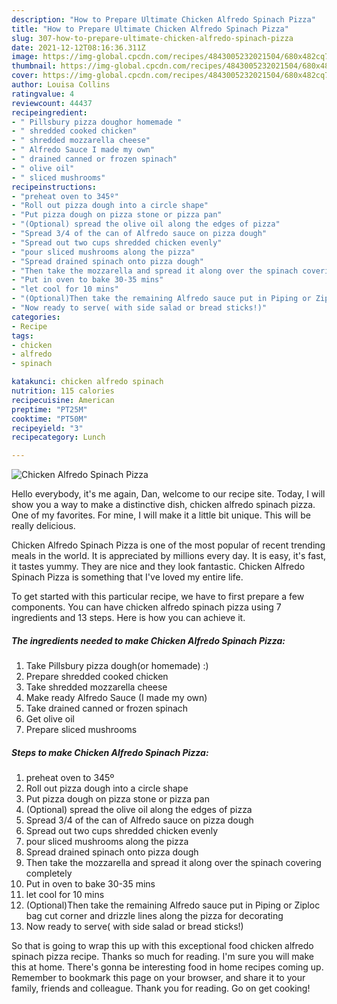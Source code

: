 ```yaml
---
description: "How to Prepare Ultimate Chicken Alfredo Spinach Pizza"
title: "How to Prepare Ultimate Chicken Alfredo Spinach Pizza"
slug: 307-how-to-prepare-ultimate-chicken-alfredo-spinach-pizza
date: 2021-12-12T08:16:36.311Z
image: https://img-global.cpcdn.com/recipes/4843005232021504/680x482cq70/chicken-alfredo-spinach-pizza-recipe-main-photo.jpg
thumbnail: https://img-global.cpcdn.com/recipes/4843005232021504/680x482cq70/chicken-alfredo-spinach-pizza-recipe-main-photo.jpg
cover: https://img-global.cpcdn.com/recipes/4843005232021504/680x482cq70/chicken-alfredo-spinach-pizza-recipe-main-photo.jpg
author: Louisa Collins
ratingvalue: 4
reviewcount: 44437
recipeingredient:
- " Pillsbury pizza doughor homemade "
- " shredded cooked chicken"
- " shredded mozzarella cheese"
- " Alfredo Sauce I made my own"
- " drained canned or frozen spinach"
- " olive oil"
- " sliced mushrooms"
recipeinstructions:
- "preheat oven to 345º"
- "Roll out pizza dough into a circle shape"
- "Put pizza dough on pizza stone or pizza pan"
- "(Optional) spread the olive oil along the edges of pizza"
- "Spread 3/4 of the can of Alfredo sauce on pizza dough"
- "Spread out two cups shredded chicken evenly"
- "pour sliced mushrooms along the pizza"
- "Spread drained spinach onto pizza dough"
- "Then take the mozzarella and spread it along over the spinach covering completely"
- "Put in oven to bake 30-35 mins"
- "let cool for 10 mins"
- "(Optional)Then take the remaining Alfredo sauce put in Piping or Ziploc bag cut corner and drizzle lines along the pizza for decorating"
- "Now ready to serve( with side salad or bread sticks!)"
categories:
- Recipe
tags:
- chicken
- alfredo
- spinach

katakunci: chicken alfredo spinach 
nutrition: 115 calories
recipecuisine: American
preptime: "PT25M"
cooktime: "PT50M"
recipeyield: "3"
recipecategory: Lunch

---
```



![Chicken Alfredo Spinach Pizza](https://img-global.cpcdn.com/recipes/4843005232021504/680x482cq70/chicken-alfredo-spinach-pizza-recipe-main-photo.jpg)

Hello everybody, it's me again, Dan, welcome to our recipe site. Today, I will show you a way to make a distinctive dish, chicken alfredo spinach pizza. One of my favorites. For mine, I will make it a little bit unique. This will be really delicious.



Chicken Alfredo Spinach Pizza is one of the most popular of recent trending meals in the world. It is appreciated by millions every day. It is easy, it's fast, it tastes yummy. They are nice and they look fantastic. Chicken Alfredo Spinach Pizza is something that I've loved my entire life.


To get started with this particular recipe, we have to first prepare a few components. You can have chicken alfredo spinach pizza using 7 ingredients and 13 steps. Here is how you can achieve it.

<!--inarticleads1-->

##### The ingredients needed to make Chicken Alfredo Spinach Pizza:

1. Take  Pillsbury pizza dough(or homemade) :)
1. Prepare  shredded cooked chicken
1. Take  shredded mozzarella cheese
1. Make ready  Alfredo Sauce (I made my own)
1. Take  drained canned or frozen spinach
1. Get  olive oil
1. Prepare  sliced mushrooms




<!--inarticleads2-->

##### Steps to make Chicken Alfredo Spinach Pizza:

1. preheat oven to 345º
1. Roll out pizza dough into a circle shape
1. Put pizza dough on pizza stone or pizza pan
1. (Optional) spread the olive oil along the edges of pizza
1. Spread 3/4 of the can of Alfredo sauce on pizza dough
1. Spread out two cups shredded chicken evenly
1. pour sliced mushrooms along the pizza
1. Spread drained spinach onto pizza dough
1. Then take the mozzarella and spread it along over the spinach covering completely
1. Put in oven to bake 30-35 mins
1. let cool for 10 mins
1. (Optional)Then take the remaining Alfredo sauce put in Piping or Ziploc bag cut corner and drizzle lines along the pizza for decorating
1. Now ready to serve( with side salad or bread sticks!)




So that is going to wrap this up with this exceptional food chicken alfredo spinach pizza recipe. Thanks so much for reading. I'm sure you will make this at home. There's gonna be interesting food in home recipes coming up. Remember to bookmark this page on your browser, and share it to your family, friends and colleague. Thank you for reading. Go on get cooking!
